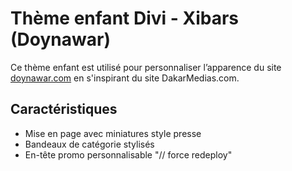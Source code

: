 # Thème enfant Divi - Xibars (Doynawar)

Ce thème enfant est utilisé pour personnaliser l’apparence du site [doynawar.com](https://doynawar.com) en s'inspirant du site DakarMedias.com.

## Caractéristiques
- Mise en page avec miniatures style presse
- Bandeaux de catégorie stylisés
- En-tête promo personnalisable
"// force redeploy" 
